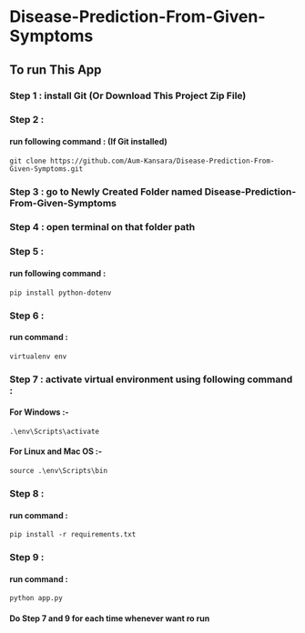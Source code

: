 # Disease-Prediction-From-Given-Symptoms

## To run This App

### Step 1 : install Git (Or Download This Project Zip File)
### Step 2 : 
#### run following command : (If Git installed)
    git clone https://github.com/Aum-Kansara/Disease-Prediction-From-Given-Symptoms.git 
### Step 3 : go to Newly Created Folder named Disease-Prediction-From-Given-Symptoms
### Step 4 : open terminal on that folder path
### Step 5 : 
#### run following command :
    pip install python-dotenv
### Step 6 :  
#### run command :
    virtualenv env
### Step 7 : activate virtual environment using following command : 
#### For Windows :-
    .\env\Scripts\activate
#### For Linux and Mac OS :- 
    source .\env\Scripts\bin
### Step 8 : 
#### run command : 
    pip install -r requirements.txt
### Step 9 : 
#### run command : 
    python app.py

#### Do Step 7 and 9 for each time whenever want ro run
